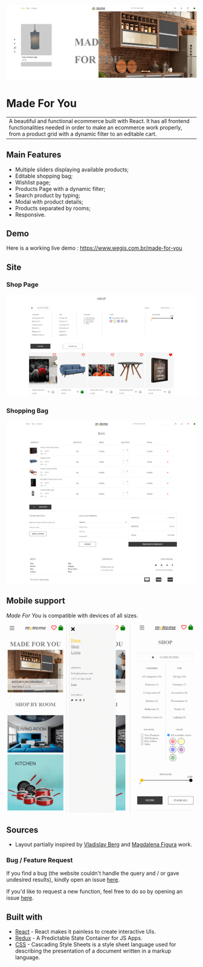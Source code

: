 # ![Made For You](https://github.com/wegissilveira/made-for-you-ecommerce/blob/master/images-demo/home.png)
# Made For You
<table>
<tr>
<td>
 A beautiful and functional ecommerce built with React. It has all frontend functionalities needed in order to make an ecommerce work properly, from a product grid with a dynamic filter to an editable cart.
</td>
</tr>
</table>

## Main Features
- Multiple sliders displaying available products;
- Editable shopping bag;
- Wishlist page;
- Products Page with a dynamic filter;
- Search product by typing;
- Modal with product details;
- Products separated by rooms;
- Responsive.

## Demo
Here is a working live demo :  https://www.wegis.com.br/made-for-you


## Site

### Shop Page

![](https://github.com/wegissilveira/made-for-you-ecommerce/blob/master/images-demo/shop.png)

### Shopping Bag
![](https://github.com/wegissilveira/made-for-you-ecommerce/blob/master/images-demo/bag.png)


## Mobile support
<em>Made For You</em> is compatible with devices of all sizes.

![](https://github.com/wegissilveira/made-for-you-ecommerce/blob/master/images-demo/mobile.png)


## Sources
- Layout partially inspired by [Vladislav Berg](https://www.behance.net/gallery/98180195/All-for-your-home-Online-Store-E-commerce) and [Magdalena Figura](https://www.behance.net/gallery/84904331/Login-page-UIUX-design) work.

### Bug / Feature Request

If you find a bug (the website couldn't handle the query and / or gave undesired results), kindly open an issue [here](https://github.com/wegissilveira/made-for-you-ecommerce/issues).

If you'd like to request a new function, feel free to do so by opening an issue [here](https://github.com/wegissilveira/made-for-you-ecommerce/issues).


## Built with 

- [React](https://reactjs.org/) - React makes it painless to create interactive UIs.
- [Redux](https://redux.js.org/) - A Predictable State Container for JS Apps.
- [CSS](https://www.w3schools.com/css/) - Cascading Style Sheets is a style sheet language used for describing the presentation of a document written in a markup language.
